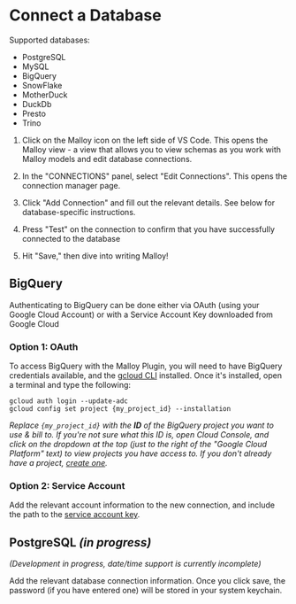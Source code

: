 # Connect a Database

Supported databases:
- PostgreSQL
- MySQL
- BigQuery
- SnowFlake
- MotherDuck
- DuckDb
- Presto
- Trino

1. Click on the Malloy icon on the left side of VS Code. This opens the Malloy view - a view that allows you to view schemas as you work with Malloy models and edit database connections.

2. In the "CONNECTIONS" panel, select "Edit Connections". This opens the connection manager page.

3. Click "Add Connection" and fill out the relevant details. See below for database-specific instructions.

4. Press "Test" on the connection to confirm that you have successfully connected to the database

5. Hit "Save," then dive into writing Malloy!


## BigQuery

Authenticating to BigQuery can be done either via OAuth (using your Google Cloud Account) or with a Service Account Key downloaded from Google Cloud

### Option 1: OAuth

To access BigQuery with the Malloy Plugin, you will need to have BigQuery credentials available, and the [gcloud CLI](https://cloud.google.com/sdk/gcloud) installed. Once it's installed, open a terminal and type the following:

```
gcloud auth login --update-adc
gcloud config set project {my_project_id} --installation
```

_Replace `{my_project_id}` with the **ID** of the BigQuery project you want to use & bill to. If you're not sure what this ID is, open Cloud Console, and click on the dropdown at the top (just to the right of the "Google Cloud Platform" text) to view projects you have access to. If you don't already have a project, [create one](https://cloud.google.com/resource-manager/docs/creating-managing-projects)._

### Option 2: Service Account

Add the relevant account information to the new connection, and include the path to the [service account key](https://cloud.google.com/iam/docs/creating-managing-service-account-keys).

## PostgreSQL _(in progress)_
_(Development in progress, date/time support is currently incomplete)_

Add the relevant database connection information. Once you click save, the password (if you have entered one) will be stored in your system keychain.